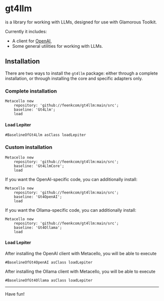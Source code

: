 # gt4llm

is a library for working with LLMs, designed for use with Glamorous Toolkit.

Currently it includes:
- A client for [OpenAI](https://openai.com),
- Some general utilities for working with LLMs.
## InstallationThere are two ways to install the `gt4llm` package: either through a complete installation, or through installing the core and specific adapters only.

### Complete installation

```stMetacello new	repository: 'github://feenkcom/gt4llm:main/src';	baseline: 'Gt4Llm';	load```

#### Load Lepiter
```st#BaselineOfGt4Llm asClass loadLepiter```
### Custom installation

```stMetacello new	repository: 'github://feenkcom/gt4llm:main/src';	baseline: 'Gt4LlmCore';	load```

If you want the OpenAI-specific code, you can additionally install:

```stMetacello new	repository: 'github://feenkcom/gt4llm:main/src';	baseline: 'Gt4OpenAI';	load```

If you want the Ollama-specific code, you can additionally install:

```stMetacello new	repository: 'github://feenkcom/gt4llm:main/src';	baseline: 'Gt4Ollama';	load```#### Load Lepiter				After installing the OpenAI client with Metacello, you will be able to execute```st#BaselineOfGt4OpenAI asClass loadLepiter```

After installing the Ollama client with Metacello, you will be able to execute```st#BaselineOfGt4Ollama asClass loadLepiter```
<hr/>

Have fun!